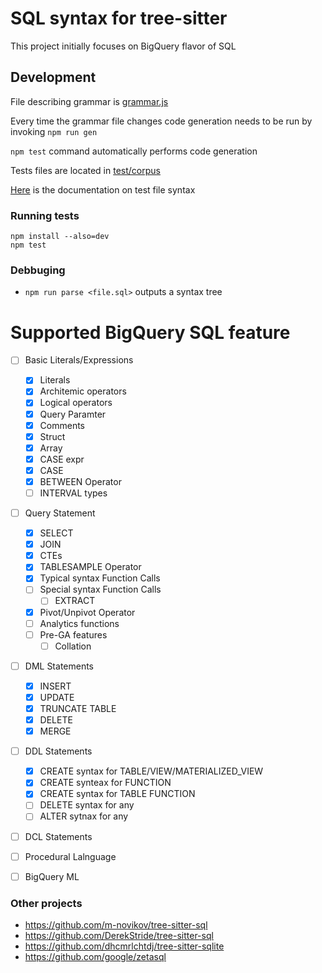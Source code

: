 <!-- [![Node.js CI](https://github.com/m-novikov/tree-sitter-sql/actions/workflows/node.js.yml/badge.svg)](https://github.com/m-novikov/tree-sitter-sql/actions/workflows/node.js.yml) -->

# SQL syntax for tree-sitter

This project initially focuses on BigQuery flavor of SQL

<!-- ## Try it out -->

<!-- You can try out the parser here: [Tree Sitter SQL Playground](https://m-novikov.github.io/tree-sitter-sql/) -->

## Development

File describing grammar is [grammar.js](./grammar.js)

Every time the grammar file changes code generation needs to be run by invoking `npm run gen`

`npm test` command automatically performs code generation

Tests files are located in [test/corpus](./test/corpus)

[Here](https://tree-sitter.github.io/tree-sitter/creating-parsers#command-test) is the documentation on test file syntax

### Running tests

```
npm install --also=dev
npm test
```

### Debbuging

* `npm run parse <file.sql>` outputs a syntax tree

# Supported BigQuery SQL feature

- [ ] Basic Literals/Expressions
    - [x] Literals
    - [x] Architemic operators
    - [x] Logical operators
    - [x] Query Paramter
    - [x] Comments
    - [x] Struct
    - [x] Array
    - [x] CASE expr
    - [x] CASE 
    - [x] BETWEEN Operator
    - [ ] INTERVAL types

- [ ] Query Statement
    - [x] SELECT
    - [x] JOIN
    - [x] CTEs
    - [x] TABLESAMPLE Operator
    - [x] Typical syntax Function Calls
    - [ ] Special syntax Function Calls
      - [ ] EXTRACT 
    - [x] Pivot/Unpivot Operator
    - [ ] Analytics functions
    - [ ] Pre-GA features
        - [ ] Collation

- [ ] DML Statements
    - [x] INSERT
    - [x] UPDATE 
    - [x] TRUNCATE TABLE 
    - [x] DELETE 
    - [x] MERGE 

- [ ] DDL Statements
    - [x] CREATE syntax for TABLE/VIEW/MATERIALIZED_VIEW
    - [x] CREATE synteax for FUNCTION
    - [x] CREATE syntax for TABLE FUNCTION
    - [ ] DELETE syntax for any
    - [ ] ALTER sytnax for any

- [ ] DCL Statements
- [ ] Procedural Lalnguage
- [ ] BigQuery ML


### Other projects

* https://github.com/m-novikov/tree-sitter-sql
* https://github.com/DerekStride/tree-sitter-sql
* https://github.com/dhcmrlchtdj/tree-sitter-sqlite
* https://github.com/google/zetasql
